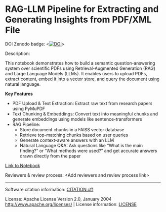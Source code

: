 # RAG-LLM Pipeline for Extracting and Generating Insights from PDF/XML File

DOI Zenodo badge: \<[![DOI](https://zenodo.org/badge/DOI/10.5281/zenodo.XXXXXXXX.svg)](https://doi.org/10.5281/zenodo.XXXXXXXX)\>

Description: 

This notebook demonstrates how to build a semantic question-answering system over scientific PDFs using Retrieval-Augmented Generation (RAG) and Large Language Models (LLMs). It enables users to upload PDFs, extract content, embed it into a vector store, and query the document using natural language.

**Key Features**
- PDF Upload & Text Extraction: Extract raw text from research papers using PyMuPDF
- Text Chunking & Embeddings: Convert text into meaningful chunks and generate embeddings using models like sentence-transformers
- RAG Pipeline:
    - Store document chunks in a FAISS vector database
    - Retrieve top-matching chunks based on user queries
    - Generate context-aware answers with an LLM
    - Natural Language Q&A: Ask questions like “What is the main finding?” or “What methods were used?” and get accurate answers drawn directly from the paper

[Link to Notebook](https://colab.research.google.com/drive/17J9wEvkQvdaeOihN3N13u_ln5Oez8ssd?usp=sharing)

Reviewers & review process: \<Add reviewers and review process link\> 

---

Software citation information: [CITATION.cff](CITATION.cff)

License: Apache License Version 2.0, January 2004 http://www.apache.org/licenses/ | License information: [LICENSE](LICENSE)
